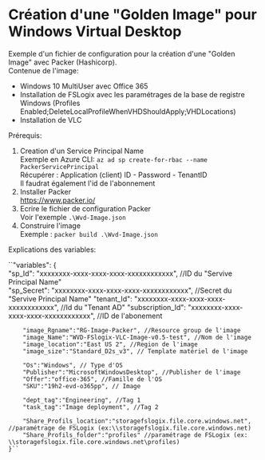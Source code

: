 # Création d'une "Golden Image" pour Windows Virtual Desktop
Exemple d'un fichier de configuration pour la création d'une "Golden Image" avec Packer (Hashicorp).<br/>
Contenue de l'image:<br/>
- Windows 10 MultiUser avec Office 365
- Installation de FSLogix avec les paramétrages de la base de registre Windows (Profiles Enabled;DeleteLocalProfileWhenVHDShouldApply;VHDLocations)
- Installation de VLC

Prérequis: <br/>
1. Creation d'un Service Principal Name<br/>
Exemple en Azure CLI: ``az ad sp create-for-rbac --name PackerServicePrincipal``<br/>
Récupérer : Application (client) ID - Password - TenantID<br/>
Il faudrat également l'id de l'abonnement<br/>
2. Installer Packer<br/>
https://www.packer.io/<br/>
3. Ecrire le fichier de configuration Packer <br/>
Voir l'exemple ``.\Wvd-Image.json``<br/>
4. Construire l'image <br/>
Exemple : ``packer build .\Wvd-Image.json``<br/>


Explications des variables:<br/>

``"variables": {  
        "sp_Id": "xxxxxxxx-xxxx-xxxx-xxxx-xxxxxxxxxxxx", //ID du "Servive Principal Name"         
        "sp_Secret": "xxxxxxxx-xxxx-xxxx-xxxx-xxxxxxxxxxxx", //Secret du "Servive Principal Name"
        "tenant_Id": "xxxxxxxx-xxxx-xxxx-xxxx-xxxxxxxxxxxx", //Id du "Tenant AD"
        "subscription_Id": "xxxxxxxx-xxxx-xxxx-xxxx-xxxxxxxxxxxx", //ID de l'abonement

        "image_Rgname":"RG-Image-Packer", //Resource group de l'image
        "image_Name":"WVD-FSlogix-VLC-Image-v0.5-test", //Nom de l'image
        "image_location":"East US 2", //Region de l'image
        "image_size":"Standard_D2s_v3", // Template matériel de l'image   

        "Os":"Windows", // Type d'OS
        "Publisher":"MicrosoftWindowsDesktop", //Publisher de l'image
        "Offer":"office-365", //Famille de l'OS
        "SKU":"19h2-evd-o365pp", // Image

        "dept_tag":"Engineering", //Tag 1
        "task_tag":"Image deployment", //Tag 2

        "Share_Profils_location":"storagefslogix.file.core.windows.net", //paramétrage de FSLogix (ex:\\storagefslogix.file.core.windows.net)
        "Share_Profils_folder":"profiles" //paramétrage de FSLogix (ex: \\storagefslogix.file.core.windows.net\profiles)
    }``
